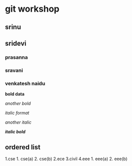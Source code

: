 # git workshop
## srinu
## sridevi
### prasanna
### sravani
### venkatesh naidu
**bold data**

_another bold_

*italic format*

_another italic_

_**italic bold**_

## ordered list
1.cse
    1. cse(a)
    2. cse(b)
2.ece
3.civil
4.eee
    1. eee(a)
    2. eee(b)
